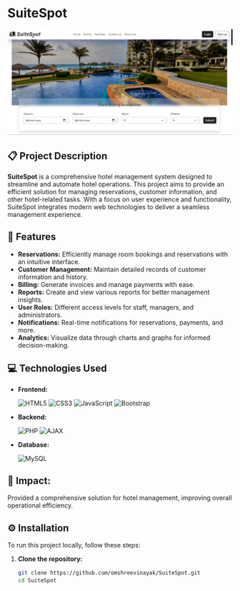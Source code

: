 # SuiteSpot

![Thumbnail](./public/thumbnail.jpg)

## 📋 Project Description
**SuiteSpot** is a comprehensive hotel management system designed to streamline and automate hotel operations. This project aims to provide an efficient solution for managing reservations, customer information, and other hotel-related tasks. With a focus on user experience and functionality, SuiteSpot integrates modern web technologies to deliver a seamless management experience.


## 🌟 Features
- **Reservations:** Efficiently manage room bookings and reservations with an intuitive interface.
- **Customer Management:** Maintain detailed records of customer information and history.
- **Billing:** Generate invoices and manage payments with ease.
- **Reports:** Create and view various reports for better management insights.
- **User Roles:** Different access levels for staff, managers, and administrators.
- **Notifications:** Real-time notifications for reservations, payments, and more.
- **Analytics:** Visualize data through charts and graphs for informed decision-making.


## 💻 Technologies Used
- **Frontend:**
  <p align="left">
    <img src="https://img.shields.io/badge/HTML5-E34F26?style=for-the-badge&logo=html5&logoColor=white" alt="HTML5" />
    <img src="https://img.shields.io/badge/CSS3-1572B6?style=for-the-badge&logo=css3&logoColor=white" alt="CSS3" />
    <img src="https://img.shields.io/badge/JavaScript-F7DF1E?style=for-the-badge&logo=javascript&logoColor=black" alt="JavaScript" />
    <img src="https://img.shields.io/badge/Bootstrap-563D7C?style=for-the-badge&logo=bootstrap&logoColor=white" alt="Bootstrap" />
  </p>

- **Backend:**
  <p align="left">
    <img src="https://img.shields.io/badge/PHP-777BB4?style=for-the-badge&logo=php&logoColor=white" alt="PHP" />
    <img src="https://img.shields.io/badge/AJAX-1572B6?style=for-the-badge&logo=ajax&logoColor=white" alt="AJAX" />
  </p>

- **Database:**
  <p align="left">
    <img src="https://img.shields.io/badge/MySQL-4479A1?style=for-the-badge&logo=mysql&logoColor=white" alt="MySQL" />
  </p>


## 💯 Impact:
Provided a comprehensive solution for hotel management, improving overall operational efficiency.

## ⚙️ Installation
To run this project locally, follow these steps:


1. **Clone the repository:**
   ```bash
   git clone https://github.com/omshreevinayak/SuiteSpot.git
   cd SuiteSpot
